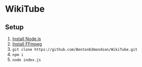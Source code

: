 # WikiTube

## Setup
1. [Install Node.js](https://nodejs.org/en/download/)
1. [Install FFmpeg](https://ffmpeg.org/download.html)
1. `git clone https://github.com/BentonEdmondson/WikiTube.git`
1. `npm i`
1. `node index.js`